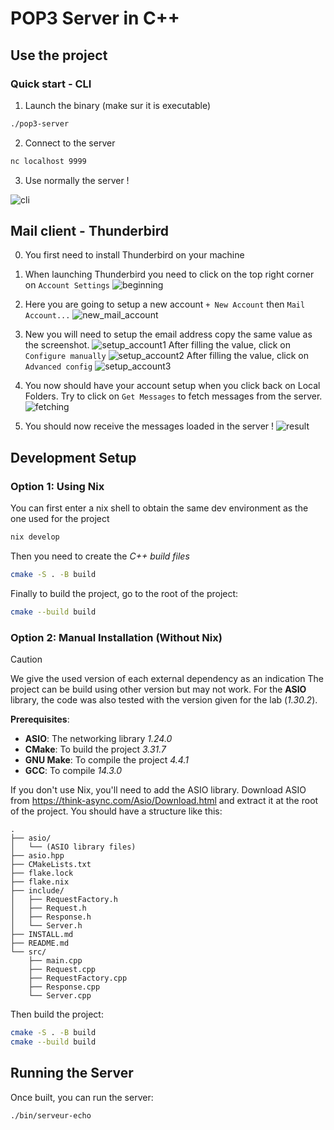 # POP3 Server in C++

## Use the project 

### Quick start - CLI

1. Launch the binary (make sur it is executable)
```bash
./pop3-server
```
2. Connect to the server 
```bash
nc localhost 9999
```
3. Use normally the server !

![cli](./img/cli.png)

## Mail client - Thunderbird

0. You first need to install Thunderbird on your machine

1. When launching Thunderbird you need to click on the top right corner on `Account Settings`
![beginning](./img/beginning.png)

2. Here you are going to setup a new account `+ New Account` then `Mail Account...` 
![new_mail_account](./img/new_mail_account.png)

3. New you will need to setup the email address copy the same value as the screenshot.
![setup_account1](./img/setup_account1.png)
After filling the value, click on `Configure manually`
![setup_account2](./img/setup_account2.png)
After filling the value, click on `Advanced config`
![setup_account3](./img/setup_account3.png)

4. You now should have your account setup when you click back on Local Folders. Try to click on `Get Messages` to fetch messages from the server. 
![fetching](./img/fetching.png)

5. You should now receive the messages loaded in the server !
![result](./img/result.png)

## Development Setup

### Option 1: Using Nix

You can first enter a nix shell to obtain the same dev environment as the one used for the project
```bash
nix develop
```

Then you need to create the _C++ build files_ 
```bash
cmake -S . -B build
```

Finally to build the project, go to the root of the project:
```bash
cmake --build build
```

### Option 2: Manual Installation (Without Nix)

> [!CAUTION]
> We give the used version of each external dependency as an indication
> The project can be build using other version but may not work.
> For the **ASIO** library, the code was also tested with the version given for the lab (_1.30.2_).

**Prerequisites**:
- **ASIO**: The networking library _1.24.0_
- **CMake**: To build the project _3.31.7_
- **GNU Make**: To compile the project _4.4.1_
- **GCC**: To compile _14.3.0_

If you don't use Nix, you'll need to add the ASIO library.
Download ASIO from https://think-async.com/Asio/Download.html and extract it at the root of the project.
You should have a structure like this:

```
.
├── asio/
│   └── (ASIO library files)
├── asio.hpp
├── CMakeLists.txt
├── flake.lock
├── flake.nix
├── include/
│   ├── RequestFactory.h
│   ├── Request.h
│   ├── Response.h
│   └── Server.h
├── INSTALL.md
├── README.md
└── src/
    ├── main.cpp
    ├── Request.cpp
    ├── RequestFactory.cpp
    ├── Response.cpp
    └── Server.cpp
```

Then build the project:
```bash
cmake -S . -B build
cmake --build build
```

## Running the Server

Once built, you can run the server:
```bash
./bin/serveur-echo
```
